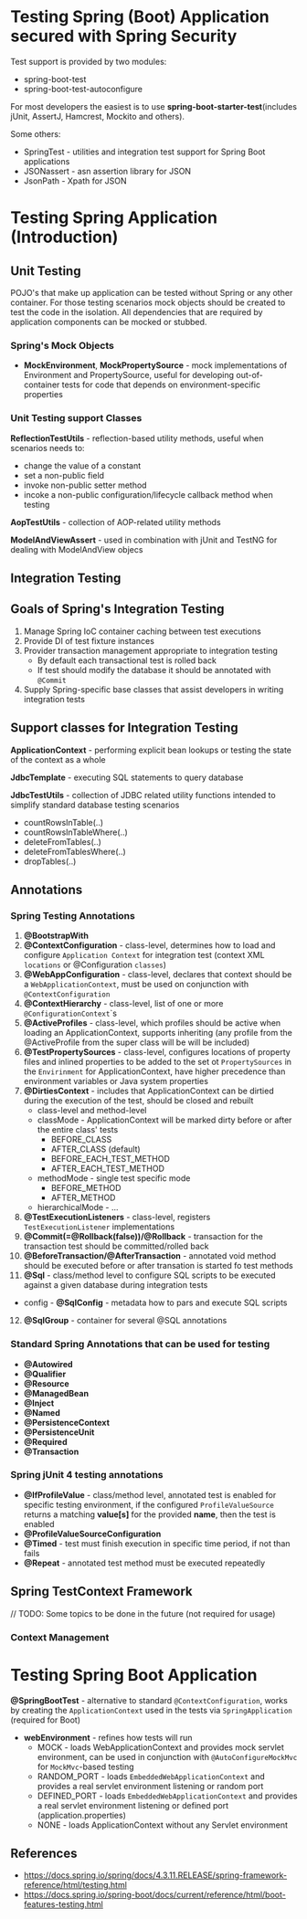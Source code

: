 # Testing Spring (Boot) Application secured with Spring Security

Test support is provided by two modules:

* spring-boot-test
* spring-boot-test-autoconfigure

For most developers the easiest is to use **spring-boot-starter-test**(includes jUnit, AssertJ, Hamcrest, Mockito and others).

Some others:
   
* SpringTest - utilities and integration test support for Spring Boot applications
* JSONassert - asn assertion library for JSON
* JsonPath - Xpath for JSON

# Testing Spring Application (Introduction)

## Unit Testing

POJO's that make up application can be tested without Spring or any other container. For those testing scenarios mock objects should be created to test the code in the isolation. All dependencies that are required by application components can be mocked or stubbed.

### Spring's Mock Objects

* **MockEnvironment**, **MockPropertySource** - mock implementations of Environment and PropertySource, useful for developing out-of-container tests for code that depends on environment-specific properties

### Unit Testing support Classes

**ReflectionTestUtils** - reflection-based utility methods, useful when scenarios needs to:

* change the value of a constant
* set a non-public field
* invoke non-public setter method
* incoke a non-public configuration/lifecycle callback method when testing

**AopTestUtils** - collection of AOP-related utility methods

**ModelAndViewAssert** - used in combination with jUnit and TestNG for dealing with ModelAndView objecs

## Integration Testing

## Goals of Spring's Integration Testing

1. Manage Spring IoC container caching between test executions
2. Provide DI of test fixture instances
3. Provider transaction management appropriate to integration testing
    * By default each transactional test is rolled back
    * If test should modify the database it should be annotated with ``@Commit``
4. Supply Spring-specific base classes that assist developers in writing integration tests

## Support classes for Integration Testing

**ApplicationContext** - performing explicit bean lookups or testing the state of the context as a whole

**JdbcTemplate** - executing SQL statements to query database

**JdbcTestUtils** - collection of JDBC related utility functions intended to simplify standard database testing scenarios
    
* countRowsInTable(..)
* countRowsInTableWhere(..)
* deleteFromTables(..)
* deleteFromTablesWhere(..)
* dropTables(..)

## Annotations

### Spring Testing Annotations

1. **@BootstrapWith**
2. **@ContextConfiguration** - class-level, determines how to load and configure ``Application Context`` for integration test (context XML ``locations`` or @Configuration ``classes``)
3. **@WebAppConfiguration** - class-level, declares that context should be a ``WebApplicationContext``, must be used on conjunction with ``@ContextConfiguration``
4. **@ContextHierarchy** - class-level, list of one or more ``@ConfigurationContext``\`s 
5. **@ActiveProfiles** - class-level, which profiles should be active when loading an ApplicationContext, supports inheriting (any profile from the @ActiveProfile from the super class will be will be included)
6. **@TestPropertySources** - class-level, configures locations of property files and inlined properties to be added to the set ot ``PropertySources`` in the ``Envirinment`` for ApplicationContext, have higher precedence than environment variables or Java system properties
7. **@DirtiesContext** - includes that ApplicationContext can be dirtied during the execution of the test, should be closed and rebuilt
    * class-level and method-level
    * classMode - ApplicationContext will be marked dirty before or after the entire class' tests
        * BEFORE_CLASS
        * AFTER_CLASS (default)
        * BEFORE_EACH_TEST_METHOD
        * AFTER_EACH_TEST_METHOD
    * methodMode - single test specific mode
        * BEFORE_METHOD
        * AFTER_METHOD
    * hierarchicalMode - ...
8. **@TestExecutionListeners** - class-level, registers ``TestExecutionListener`` implementations
9. **@Commit(=@Rollback(false))/@Rollback** - transaction for the transaction test should be committed/rolled back
10. **@BeforeTransaction/@AfterTransaction** - annotated void method should be executed before or after transation is started fo test methods
11. **@Sql** - class/method level to configure SQL scripts to be executed against a given database during integration tests
* config - **@SqlConfig** - metadata how to pars and execute SQL scripts
12. **@SqlGroup** - container for several @SQL annotations

### Standard Spring Annotations that can be used for testing

* **@Autowired**
* **@Qualifier**
* **@Resource**
* **@ManagedBean**
* **@Inject**
* **@Named**
* **@PersistenceContext**
* **@PersistenceUnit**
* **@Required**
* **@Transaction**

### Spring jUnit 4 testing annotations

* **@IfProfileValue** - class/method level, annotated test is enabled for specific testing environment, if the configured ``ProfileValueSource`` returns a matching **value[s]** for the provided **name**, then the test is enabled
* **@ProfileValueSourceConfiguration**
* **@Timed** - test must finish execution in specific time period, if not than fails
* **@Repeat** - annotated test method must be executed repeatedly

## Spring TestContext Framework

// TODO: Some topics to be done in the future (not required for usage)

### Context Management



# Testing Spring Boot Application
 
**@SpringBootTest** - alternative to standard ``@ContextConfiguration``, works by creating the ``ApplicationContext`` used in the tests via ``SpringApplication`` (required for Boot)
* **webEnvironment** - refines how tests will run
    * MOCK - loads WebApplicationContext and provides mock servlet environment, can be used in conjunction with ```@AutoConfigureMockMvc``` for ``MockMvc``-based testing
    * RANDOM_PORT - loads ``EmbeddedWebApplicationContext`` and provides a real servlet environment listening or random port
    * DEFINED_PORT - loads ``EmbeddedWebApplicationContext`` and provides a real servlet environment listening or defined port (application.properties)
    * NONE - loads ApplicationContext without any Servlet environment
    


## References

* https://docs.spring.io/spring/docs/4.3.11.RELEASE/spring-framework-reference/html/testing.html
* https://docs.spring.io/spring-boot/docs/current/reference/html/boot-features-testing.html